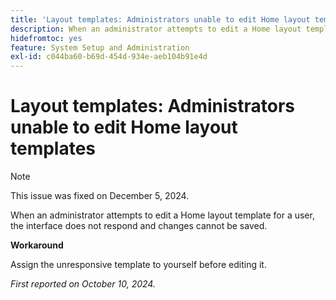 ```yaml
---
title: 'Layout templates: Administrators unable to edit Home layout templates'
description: When an administrator attempts to edit a Home layout template for a user, the interface does not respond and changes cannot be saved.
hidefromtoc: yes
feature: System Setup and Administration
exl-id: c044ba60-b69d-454d-934e-aeb104b91e4d
---
```

# Layout templates: Administrators unable to edit Home layout templates

>[!NOTE]
>
>This issue was fixed on December 5, 2024.

When an administrator attempts to edit a Home layout template for a user, the interface does not respond and changes cannot be saved.

**Workaround**

Assign the unresponsive template to yourself before editing it.

_First reported on October 10, 2024._
